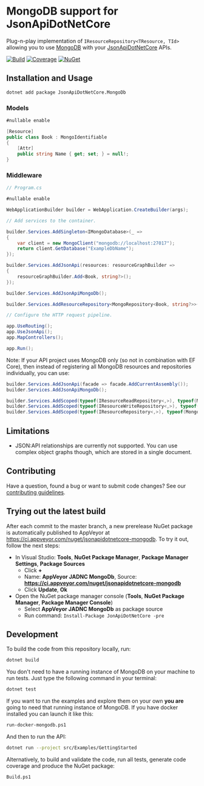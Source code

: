 # MongoDB support for JsonApiDotNetCore

Plug-n-play implementation of `IResourceRepository<TResource, TId>` allowing you to use [MongoDB](https://www.mongodb.com/) with your [JsonApiDotNetCore](https://github.com/json-api-dotnet/JsonApiDotNetCore) APIs.

[![Build](https://ci.appveyor.com/api/projects/status/dadm2kr2y0353mji/branch/master?svg=true)](https://ci.appveyor.com/project/json-api-dotnet/jsonapidotnetcore-mongodb/branch/master)
[![Coverage](https://codecov.io/gh/json-api-dotnet/JsonApiDotNetCore.MongoDb/branch/master/graph/badge.svg?token=QPVf8rii7l)](https://codecov.io/gh/json-api-dotnet/JsonApiDotNetCore.MongoDb)
[![NuGet](https://img.shields.io/nuget/v/JsonApiDotNetCore.MongoDb.svg)](https://www.nuget.org/packages/JsonApiDotNetCore.MongoDb/)

## Installation and Usage

```bash
dotnet add package JsonApiDotNetCore.MongoDb
```

### Models

```c#
#nullable enable

[Resource]
public class Book : MongoIdentifiable
{
    [Attr]
    public string Name { get; set; } = null!;
}
```

### Middleware

```c#
// Program.cs

#nullable enable

WebApplicationBuilder builder = WebApplication.CreateBuilder(args);

// Add services to the container.

builder.Services.AddSingleton<IMongoDatabase>(_ =>
{
    var client = new MongoClient("mongodb://localhost:27017");
    return client.GetDatabase("ExampleDbName");
});

builder.Services.AddJsonApi(resources: resourceGraphBuilder =>
{
    resourceGraphBuilder.Add<Book, string?>();
});

builder.Services.AddJsonApiMongoDb();

builder.Services.AddResourceRepository<MongoRepository<Book, string?>>();

// Configure the HTTP request pipeline.

app.UseRouting();
app.UseJsonApi();
app.MapControllers();

app.Run();
```

Note: If your API project uses MongoDB only (so not in combination with EF Core), then instead of
registering all MongoDB resources and repositories individually, you can use:

```c#
builder.Services.AddJsonApi(facade => facade.AddCurrentAssembly());
builder.Services.AddJsonApiMongoDb();

builder.Services.AddScoped(typeof(IResourceReadRepository<,>), typeof(MongoRepository<,>));
builder.Services.AddScoped(typeof(IResourceWriteRepository<,>), typeof(MongoRepository<,>));
builder.Services.AddScoped(typeof(IResourceRepository<,>), typeof(MongoRepository<,>));

```

## Limitations

- JSON:API relationships are currently not supported. You can use complex object graphs though, which are stored in a single document.

## Contributing

Have a question, found a bug or want to submit code changes? See our [contributing guidelines](https://github.com/json-api-dotnet/JsonApiDotNetCore/blob/master/.github/CONTRIBUTING.md).

## Trying out the latest build

After each commit to the master branch, a new prerelease NuGet package is automatically published to AppVeyor at https://ci.appveyor.com/nuget/jsonapidotnetcore-mongodb. To try it out, follow the next steps:

* In Visual Studio: **Tools**, **NuGet Package Manager**, **Package Manager Settings**, **Package Sources**
    * Click **+**
    * Name: **AppVeyor JADNC MongoDb**, Source: **https://ci.appveyor.com/nuget/jsonapidotnetcore-mongodb**
    * Click **Update**, **Ok**
* Open the NuGet package manager console (**Tools**, **NuGet Package Manager**, **Package Manager Console**)
    * Select **AppVeyor JADNC MongoDb** as package source
    * Run command: `Install-Package JonApiDotNetCore -pre`

## Development

To build the code from this repository locally, run:

```bash
dotnet build
```

You don't need to have a running instance of MongoDB on your machine to run tests. Just type the following command in your terminal:

```bash
dotnet test
```

If you want to run the examples and explore them on your own **you are** going to need that running instance of MongoDB. If you have docker installed you can launch it like this:

```bash
run-docker-mongodb.ps1
```

And then to run the API:

```bash
dotnet run --project src/Examples/GettingStarted
```

Alternatively, to build and validate the code, run all tests, generate code coverage and produce the NuGet package:

```bash
Build.ps1
```
